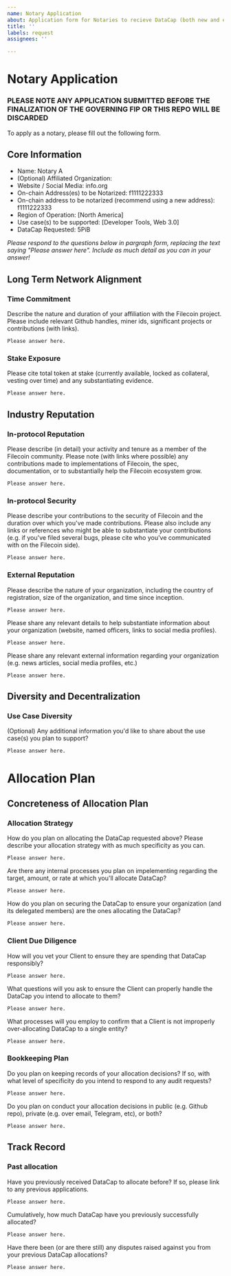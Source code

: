 ```yaml
---
name: Notary Application
about: Application form for Notaries to recieve DataCap (both new and existing)
title: ''
labels: request
assignees: ''

---
```

# Notary Application
### PLEASE NOTE ANY APPLICATION SUBMITTED BEFORE THE FINALIZATION OF THE GOVERNING FIP OR THIS REPO WILL BE DISCARDED

To apply as a notary, please fill out the following form. 

## Core Information
- Name: Notary A
- (Optional) Affiliated Organization: 
- Website / Social Media: info.org
- On-chain Address(es) to be Notarized: f1111222333
- On-chain address to be notarized (recommend using a new address): f1111222333
- Region of Operation: [North America]
- Use case(s) to be supported: [Developer Tools, Web 3.0]
- DataCap Requested: 5PiB

_Please respond to the questions below in pargraph form, replacing the text saying "Please answer here". Include as much detail as you can in your answer!_

## Long Term Network Alignment
### Time Commitment
Describe the nature and duration of your affiliation with the Filecoin project. Please include relevant Github handles, miner ids, significant projects or contributions (with links).
```
Please answer here.
```

### Stake Exposure
Please cite total token at stake (currently available, locked as collateral, vesting over time) and any substantiating evidence.
```
Please answer here.
```

## Industry Reputation
### In-protocol Reputation
Please describe (in detail) your activity and tenure as a member of the Filecoin community. Please note (with links where possible) any contributions made to implementations of Filecoin, the spec, documentation, or to substantially help the Filecoin ecosystem grow. 
```
Please answer here.
```

### In-protocol Security
Please describe your contributions to the security of Filecoin and the duration over which you've made contributions. Please also include any links or references who might be able to substantiate your contributions (e.g. if you've filed several bugs, please cite who you've communicated with on the Filecoin side). 
```
Please answer here. 
```

### External Reputation
Please describe the nature of your organization, including the country of registration, size of the organization, and time since inception.
```
Please answer here.
```

Please share any relevant details to help substantiate information about your organization (website, named officers, links to social media profiles).
```
Please answer here.
```

Please share any relevant external information regarding your organization (e.g. news articles, social media profiles, etc.)
```
Please answer here.
```


## Diversity and Decentralization
### Use Case Diversity
(Optional) Any additional information you'd like to share about the use case(s) you plan to support?
```
Please answer here.
```


# Allocation Plan
## Concreteness of Allocation Plan 
### Allocation Strategy
How do you plan on allocating the DataCap requested above? Please describe your allocation strategy with as much specificity as you can.
```
Please answer here.
```

Are there any internal processes you plan on impelementing regarding the target, amount, or rate at which you'll allocate DataCap? 
```
Please answer here. 
```

How do you plan on securing the DataCap to ensure your organization (and its delegated members) are the ones allocating the DataCap?
```
Please answer here.
```

### Client Due Diligence
How will you vet your Client to ensure they are spending that DataCap responsibly?
```
Please answer here.
```

What questions will you ask to ensure the Client can properly handle the DataCap you intend to allocate to them? 
```
Please answer here. 
```

What processes will you employ to confirm that a Client is not improperly over-allocating DataCap to a single entity?
```
Please answer here. 
```

### Bookkeeping Plan
Do you plan on keeping records of your allocation decisions? If so, with what level of specificity do you intend to respond to any audit requests?
```
Please answer here.
```

Do you plan on conduct your allocation decisions in public (e.g. Github repo), private (e.g. over email, Telegram, etc), or both? 
```
Please answer here. 
```

## Track Record
### Past allocation 
Have you previously received DataCap to allocate before? If so, please link to any previous applications.
```
Please answer here.
```

Cumulatively, how much DataCap have you previously successfully allocated? 
```
Please answer here. 
```

Have there been (or are there still) any disputes raised against you from your previous DataCap allocations? 
```
Please answer here.
```